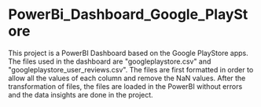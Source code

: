 # PowerBi_Dashboard_Google_PlayStore
This project is a PowerBI Dashboard based on the Google PlayStore apps. The files used in the dashboard are "googleplaystore.csv" and "googleplaystore_user_reviews.csv". The files are first formatted in order to allow all the values of each column and remove the NaN values. After the transformation of files, the files are loaded in the PowerBI without errors and the data insights are done in the project.
